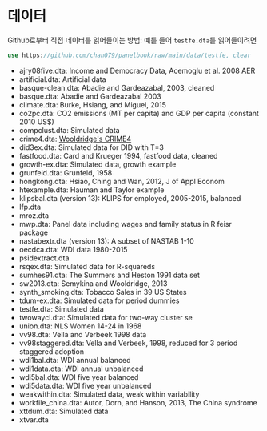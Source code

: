 # 데이터
Github로부터 직접 데이터를 읽어들이는 방법: 예를 들어 `testfe.dta`를 읽어들이려면
```stata
use https://github.com/chan079/panelbook/raw/main/data/testfe, clear
```
- ajry08five.dta: Income and Democracy Data, Acemoglu et al. 2008 AER
- artificial.dta: Artificial data
- basque-clean.dta: Abadie and Gardeazabal, 2003, cleaned
- basque.dta: Abadie and Gardeazabal 2003
- climate.dta: Burke, Hsiang, and Miguel, 2015
- co2pc.dta: CO2 emissions (MT per capita) and GDP per capita (constant 2010 US$)
- compclust.dta: Simulated data
- crime4.dta: [Wooldridge's CRIME4](https://econpapers.repec.org/paper/bocbocins/crime4.htm)
- did3ex.dta: Simulated data for DID with T=3
- fastfood.dta: Card and Krueger 1994, fastfood data, cleaned
- growth-ex.dta: Simulated data, growth example
- grunfeld.dta: Grunfeld, 1958
- hongkong.dta: Hsiao, Ching and Wan, 2012, J of Appl Econom
- htexample.dta: Hauman and Taylor example
- klipsbal.dta (version 13): KLIPS for employed, 2005-2015, balanced
- lfp.dta
- mroz.dta
- mwp.dta: Panel data including wages and family status in R feisr package
- nastabextr.dta (version 13): A subset of NASTAB 1-10
- oecdca.dta: WDI data 1980-2015
- psidextract.dta
- rsqex.dta: Simulated data for R-squareds
- sumhes91.dta: The Summers and Heston 1991 data set
- sw2013.dta: Semykina and Wooldridge, 2013
- synth_smoking.dta: Tobacco Sales in 39 US States
- tdum-ex.dta: Simulated data for period dummies
- testfe.dta: Simulated data
- twowaycl.dta: Simulated data for two-way cluster se
- union.dta: NLS Women 14-24 in 1968
- vv98.dta: Vella and Verbeek 1998 data
- vv98staggered.dta: Vella and Verbeek, 1998, reduced for 3 period staggered adoption
- wdi1bal.dta: WDI annual balanced
- wdi1data.dta: WDI annual unbalanced
- wdi5bal.dta: WDI five year balanced
- wdi5data.dta: WDI five year unbalanced
- weakwithin.dta: Simulated data, weak within variability
- workfile_china.dta: Autor, Dorn, and Hanson, 2013, The China syndrome
- xttdum.dta: Simulated data
- xtvar.dta
